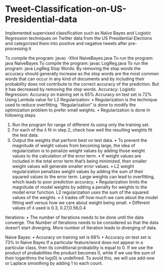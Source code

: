 # Tweet-Classification-on-US-Presidential-data
Implemented supervised classification such as Naïve Bayes and Logistic Regression techniques on Twitter data from the US Presidential Elections and categorized them into positive and negative tweets after pre-processing it

To compile the program:   javac  -Xlint NaiveBayes.java
To run the program: java NaiveBayes
To compile the program:   javac   LogReg.java
To run the program: java LogReg
Stop Words:
By removing the stop words the accuracy should generally increase as the stop words are the most common words that can occur in any kind of documents and by including their probability does not contribute to the correct accuracy of the prediction.  But it has decreased by removing the stop words.
Accuracy:
Logistic Regression:
Accuracy on training set is 65%
Accuracy on test set is 72%
Using Lambda value for L2 Regularization: 
•	Regularization is the technique used to reduce overfitting. “Regularization” is done to modify the optimization problem to prefer small weights.
•	Regularization is done in following steps
1.	Run the program for range of different ʎs using only the training set.
2.	For each of the ʎ fit in step 2, check how well the resulting weights fit the test data.
3.	Output the weights that perform best on test data.
•	To prevent the magnitude of weight values from becoming large, the idea of regularization is to penalize weight values by adding those weight values to the calculation of the error term.
•	If weight values are included in the total error term that’s being minimized, then smaller weight values will generate smaller error values. 
•	L2 weight regularization penalizes weight values by adding the sum of their squared values to the error term. Large weights can lead to overfitting, which leads to poor prediction accuracy. 
•	Regularization limits the magnitude of model weights by adding a penalty for weights to the model error function. L2 regularization uses the sum of the squared values of the weights.
•	ʎ  trades off how much we care about the model fitting well versus how we care about weight being small.
•	Different values of ʎ  used is 0.3, 0.27,0.56,0.4

Iterations:
•	The number of Iterations needs to be done until the data converge. The Number of Iterations needs to be considered so that the data doesn’t start diverging. More number of Iteration leads to diverging of data.

 Naive Bayes:
•	Accuracy on training set is 68%
•	Accuracy on test set is 73%
In Naive Bayes If a particular feature/word does not appear in a particular class, then its conditional probability is equal to 0. If we use the product of probabilities the product becomes 0, while if we use the sum of their logarithms the log(0) is undefined. To avoid this, we will use add-one or Laplace smoothing by adding 1 to each count.
